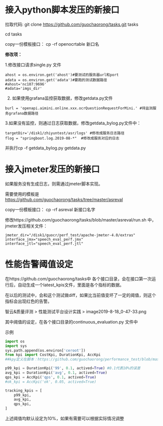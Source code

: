 # 接入python脚本发压的新接口
 拉取代码: git clone https://github.com/guochaorong/tasks.git tasks

 cd tasks

 copy一份模板接口： cp -rf  openocrtable  新口名

 **修改项：**

 1.修改接口请求single.py 文件
 ```shell
ahost = os.environ.get('ahost')#要测试的服务器url和port
adata = os.environ.get('adata')#要跑的测试数据路径
#ahost='nc107:9696'
#adata='imgs_dir'
```
2. 如果使用grafana监控获取数据，修改getdata.py文件
```shell
burl = 'openapi.aimini.online.xxx.ocrQuestionRequestForMini.' #待监测服务grafana数据路径
```
3.如果没有监控，则通过日志获取数据，修改getdata_bylog.py文件中：
```shell
targetDir='/disk1/zhiyuntest/asr/logs' #修改成服务日志路径
flog = "springboot.log.2019-08-*"  #修改成服务对应的日志
```
并执行cp -f getdata_bylog.py getdata.py

# 接入jmeter发压的新接口
如果服务没有生成日志，则需通过jmeter脚本实现。

需要使用的模板是 https://github.com/guochaorong/tasks/tree/master/asreval

copy一份模板接口： cp -rf  asreval  新接口名字

修改https://github.com/guochaorong/tasks/blob/master/asreval/run.sh 中，jmeter发压相关文件：
```shell
jmeter_dir="/disk1/guocr/perf_test/apache-jmeter-4.0/extras"
interface_jmx="speech_eval_perf.jmx"
interface_jtl="speech_eval_perf.jtl"
```
# 性能告警阈值设定
在https://github.com/guochaorong/tasks中 各个接口目录，会在接口第一次运行后，自动生成一个latest_kpis文件，里面是各个指标的数据。

在以后的测试中，会和这个测试做diff，如果比当前值变坏了一定的阈值，则这个指标会出现红色的告警。

智云&质量评测 &gt; 性能测试平台设计实践 &gt; image2019-8-18_0-47-33.png

其中阈值的设定，在各个接口目录的continuous_evaluation.py 文件中

示例
```python
import os
import sys
sys.path.append(os.environ['ceroot'])
from kpi import CostKpi, DurationKpi, AccKpi
##kpy定义在脚本：https://github.com/guochaorong/performance_test/blob/master/tests/kpi.py

p99_kpi = DurationKpi('99', 0.1, actived=True) #0.1代表10%的误差
avg_kpi = DurationKpi('avg', 0.1, actived=True)
qps_kpi = AccKpi('qps', 0.1, actived=True)
#ok_kpi = AccKpi('ok', 0.05, actived=True)

tracking_kpis = [
    p99_kpi,
    avg_kpi,
    qps_kpi,
]
```
上述阈值均默认设定为10%，如果有需要可以根据实际情况调整




